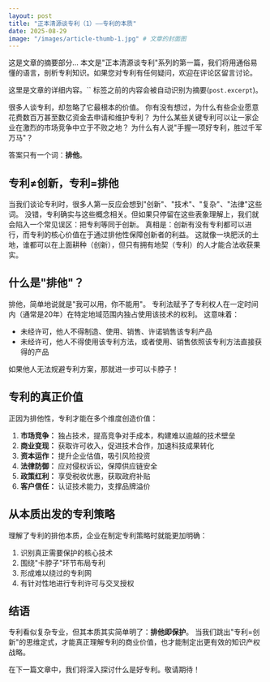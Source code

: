 ```yaml
---
layout: post 
title: "正本清源谈专利（1）——专利的本质"
date: 2025-08-29
image: "/images/article-thumb-1.jpg" # 文章的封面图
---
```


这是文章的摘要部分... 本文是"正本清源谈专利"系列的第一篇，我们将用通俗易懂的语言，剖析专利知识。如果您对专利有任何疑问，欢迎在评论区留言讨论。


这里是文章的详细内容。`` 标签之前的内容会被自动识别为摘要(`post.excerpt`)。


很多人谈专利，却忽略了它最根本的价值。
你有没有想过，为什么有些企业愿意花费数百万甚至数亿资金去申请和维护专利？
为什么某些关键专利可以让一家企业在激烈的市场竞争中立于不败之地？
为什么有人说"手握一项好专利，胜过千军万马"？

答案只有一个词：**排他**。

## 专利≠创新，专利=排他

当我们谈论专利时，很多人第一反应会想到"创新"、"技术"、"复杂"、"法律"这些词。
没错，专利确实与这些概念相关。但如果只停留在这些表象理解上，我们就会陷入一个常见误区：把专利等同于创新。
真相是：创新有没有专利都可以进行，而专利的核心价值在于通过排他性保障创新者的利益。
这就像一块肥沃的土地，谁都可以在上面耕种（创新），但只有拥有地契（专利）的人才能合法收获果实。

## 什么是"排他"？

排他，简单地说就是"我可以用，你不能用"。
专利法赋予了专利权人在一定时间内（通常是20年）在特定地域范围内独占使用该技术的权利。
这意味着：

* 未经许可，他人不得制造、使用、销售、许诺销售该专利产品
* 未经许可，他人不得使用该专利方法，或者使用、销售依照该专利方法直接获得的产品

如果他人无法规避专利方案，那就进一步可以卡脖子！

## 专利的真正价值

正因为排他性，专利才能在多个维度创造价值：

1.  **市场竞争：** 独占技术，提高竞争对手成本，构建难以逾越的技术壁垒
2.  **商业变现：** 获取许可收入，促进技术合作，加速科技成果转化
3.  **资本运作：** 提升企业估值，吸引风险投资
4.  **法律防御：** 应对侵权诉讼，保障供应链安全
5.  **政策红利：** 享受税收优惠，获取政府补贴
6.  **客户信任：** 认证技术能力，支撑品牌溢价

## 从本质出发的专利策略

理解了专利的排他本质，企业在制定专利策略时就能更加明确：

1.  识别真正需要保护的核心技术
2.  围绕"卡脖子"环节布局专利
3.  形成难以绕过的专利网
4.  有针对性地进行专利许可与交叉授权

## 结语

专利看似复杂专业，但其本质其实简单明了：**排他即保护**。
当我们跳出"专利=创新"的思维定式，才能真正理解专利的商业价值，也才能制定出更有效的知识产权战略。

在下一篇文章中，我们将深入探讨什么是好专利。敬请期待！
